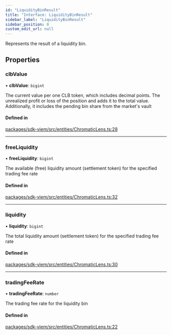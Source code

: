 ```yaml
---
id: "LiquidityBinResult"
title: "Interface: LiquidityBinResult"
sidebar_label: "LiquidityBinResult"
sidebar_position: 0
custom_edit_url: null
---
```


Represents the result of a liquidity bin.

## Properties

### clbValue

• **clbValue**: `bigint`

The current value per one CLB token, which includes decimal points.
The unrealized profit or loss of the position and adds it to the total value.
Additionally, it includes the pending bin share from the market's vault

#### Defined in

[packages/sdk-viem/src/entities/ChromaticLens.ts:28](https://github.com/chromatic-protocol/sdk/blob/c1f851c/packages/sdk-viem/src/entities/ChromaticLens.ts#L28)

___

### freeLiquidity

• **freeLiquidity**: `bigint`

The available (free) liquidity amount (settlement token) for the specified trading fee rate

#### Defined in

[packages/sdk-viem/src/entities/ChromaticLens.ts:32](https://github.com/chromatic-protocol/sdk/blob/c1f851c/packages/sdk-viem/src/entities/ChromaticLens.ts#L32)

___

### liquidity

• **liquidity**: `bigint`

The total liquidity amount (settlement token) for the specified trading fee rate

#### Defined in

[packages/sdk-viem/src/entities/ChromaticLens.ts:30](https://github.com/chromatic-protocol/sdk/blob/c1f851c/packages/sdk-viem/src/entities/ChromaticLens.ts#L30)

___

### tradingFeeRate

• **tradingFeeRate**: `number`

The trading fee rate for the liquidity bin

#### Defined in

[packages/sdk-viem/src/entities/ChromaticLens.ts:22](https://github.com/chromatic-protocol/sdk/blob/c1f851c/packages/sdk-viem/src/entities/ChromaticLens.ts#L22)
